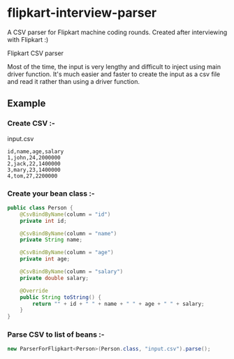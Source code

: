 # flipkart-interview-parser
A CSV parser for Flipkart machine coding rounds. Created after interviewing with Flipkart :)

Flipkart CSV parser

Most of the time, the input is very lengthy and difficult to inject using main driver function.
It's much easier and faster to create the input as a csv file and read it rather than using a driver function.
## Example
### Create CSV :-
input.csv
```
id,name,age,salary
1,john,24,2000000
2,jack,22,1400000
3,mary,23,1400000
4,tom,27,2200000
```
### Create your bean class :-
```java
public class Person {
    @CsvBindByName(column = "id")
    private int id;

    @CsvBindByName(column = "name")
    private String name;

    @CsvBindByName(column = "age")
    private int age;

    @CsvBindByName(column = "salary")
    private double salary;

    @Override
    public String toString() {
        return "" + id + " " + name + " " + age + " " + salary;
    }
}
```
### Parse CSV to list of beans :-
```java
new ParserForFlipkart<Person>(Person.class, "input.csv").parse();
```
